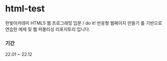# html-test

한빛아카데미 HTML5 웹 프로그래밍 입문 / do it! 반응형 웹페이지 만들기 를 기반으로 연습한 예제 및 웹 퍼블리싱 리포지토리 입니다.



### 기간

22.01 ~ 22.12
